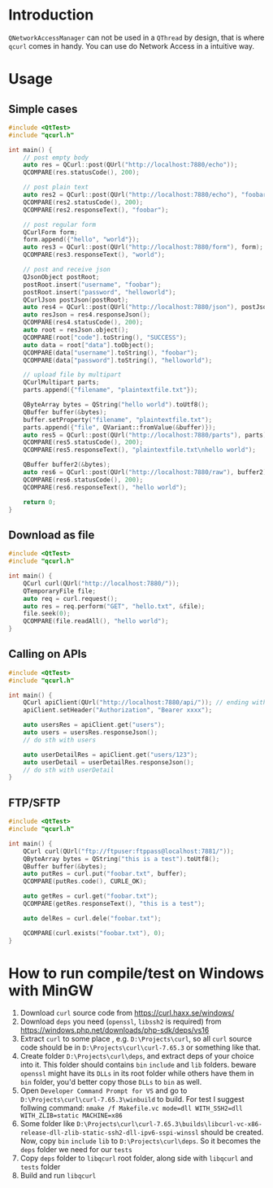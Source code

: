 
# Introduction

`QNetworkAccessManager` can not be used in a `QThread` by design, that is where `qcurl` comes in handy. You can use do Network Access in a intuitive way.

# Usage

## Simple cases

```cpp
#include <QtTest>
#include "qcurl.h"

int main() {
    // post empty body
    auto res = QCurl::post(QUrl("http://localhost:7880/echo"));
    QCOMPARE(res.statusCode(), 200);

    // post plain text
    auto res2 = QCurl::post(QUrl("http://localhost:7880/echo"), "foobar");
    QCOMPARE(res2.statusCode(), 200);
    QCOMPARE(res2.responseText(), "foobar");

    // post regular form
    QCurlForm form;
    form.append({"hello", "world"});
    auto res3 = QCurl::post(QUrl("http://localhost:7880/form"), form);
    QCOMPARE(res3.responseText(), "world");

    // post and receive json
    QJsonObject postRoot;
    postRoot.insert("username", "foobar");
    postRoot.insert("password", "helloworld");
    QCurlJson postJson(postRoot);
    auto res4 = QCurl::post(QUrl("http://localhost:7880/json"), postJson);
    auto resJson = res4.responseJson();
    QCOMPARE(res4.statusCode(), 200);
    auto root = resJson.object();
    QCOMPARE(root["code"].toString(), "SUCCESS");
    auto data = root["data"].toObject();
    QCOMPARE(data["username"].toString(), "foobar");
    QCOMPARE(data["password"].toString(), "helloworld");

    // upload file by multipart
    QCurlMultipart parts;
    parts.append({"filename", "plaintextfile.txt"});

    QByteArray bytes = QString("hello world").toUtf8();
    QBuffer buffer(&bytes);
    buffer.setProperty("filename", "plaintextfile.txt");
    parts.append({"file", QVariant::fromValue(&buffer)});
    auto res5 = QCurl::post(QUrl("http://localhost:7880/parts"), parts);
    QCOMPARE(res5.statusCode(), 200);
    QCOMPARE(res5.responseText(), "plaintextfile.txt\nhello world");

    QBuffer buffer2(&bytes);
    auto res6 = QCurl::post(QUrl("http://localhost:7880/raw"), buffer2);
    QCOMPARE(res6.statusCode(), 200);
    QCOMPARE(res6.responseText(), "hello world");

    return 0;
}
```

## Download as file

```cpp
#include <QtTest>
#include "qcurl.h"

int main() {
    QCurl curl(QUrl("http://localhost:7880/"));
    QTemporaryFile file;
    auto req = curl.request();
    auto res = req.perform("GET", "hello.txt", &file);
    file.seek(0);
    QCOMPARE(file.readAll(), "hello world");
}
```

## Calling on APIs
```cpp
#include <QtTest>
#include "qcurl.h"

int main() {
    QCurl apiClient(QUrl("http://localhost:7880/api/")); // ending with slash is essential
    apiClient.setHeader("Authorization", "Bearer xxxx");

    auto usersRes = apiClient.get("users");
    auto users = usersRes.responseJson();
    // do sth with users

    auto userDetailRes = apiClient.get("users/123");
    auto userDetail = userDetailRes.responseJson(); 
    // do sth with userDetail
}
```

## FTP/SFTP

```cpp
#include <QtTest>
#include "qcurl.h"

int main() {
    QCurl curl(QUrl("ftp://ftpuser:ftppass@localhost:7881/"));
    QByteArray bytes = QString("this is a test").toUtf8();
    QBuffer buffer(&bytes);
    auto putRes = curl.put("foobar.txt", buffer);
    QCOMPARE(putRes.code(), CURLE_OK);

    auto getRes = curl.get("foobar.txt");
    QCOMPARE(getRes.responseText(), "this is a test");

    auto delRes = curl.dele("foobar.txt");

    QCOMPARE(curl.exists("foobar.txt"), 0);
}
```


# How to run compile/test on Windows with MinGW
1. Download `curl` source code from https://curl.haxx.se/windows/
2. Download `deps` you need (`openssl`, `libssh2` is required) from https://windows.php.net/downloads/php-sdk/deps/vs16
2. Extract `curl` to some place , e.g. `D:\Projects\curl`, so all `curl` source code should be in `D:\Projects\curl\curl-7.65.3` or something like that.
3. Create folder `D:\Projects\curl\deps`, and extract deps of your choice into it. This folder should contains `bin` `include` and `lib` folders. beware `openssl` might have its `DLLs` in its root folder while others have them in `bin` folder, you'd better copy those `DLLs` to `bin` as well.
4. Open `Developer Command Prompt for VS` and go to `D:\Projects\curl\curl-7.65.3\winbuild` to build. For test I suggest follwing command: `nmake /f Makefile.vc mode=dll WITH_SSH2=dll WITH_ZLIB=static MACHINE=x86`
5. Some folder like `D:\Projects\curl\curl-7.65.3\builds\libcurl-vc-x86-release-dll-zlib-static-ssh2-dll-ipv6-sspi-winssl` should be created. Now, copy `bin` `include` `lib` to `D:\Projects\curl\deps`. So it becomes the `deps` folder we need for our `tests`
6. Copy `deps` folder to `libqcurl` root folder, along side with `libqcurl` and `tests` folder
7. Build and run `libqcurl`
